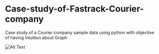 # Case-study-of-Fastrack-Courier-company
Case study of a Courier company sample data using python with objective of having Intuition about Graph

![Alt Text](http://imgur.com/gallery/1LYofvW.gif)
